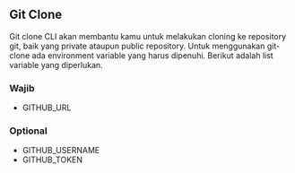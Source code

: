## Git Clone

Git clone CLI akan membantu kamu untuk melakukan cloning ke repository git, baik yang private ataupun public repository.
Untuk menggunakan git-clone ada environment variable yang harus dipenuhi. Berikut adalah list variable yang diperlukan.

### Wajib

- GITHUB_URL

### Optional

- GITHUB_USERNAME
- GITHUB_TOKEN
